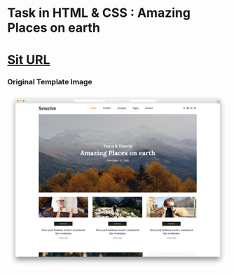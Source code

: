 # Task in HTML & CSS : Amazing Places on earth


# [Sit URL]()

### Original Template Image

![Template Image](./image/Original-Template-Image.jpg)
